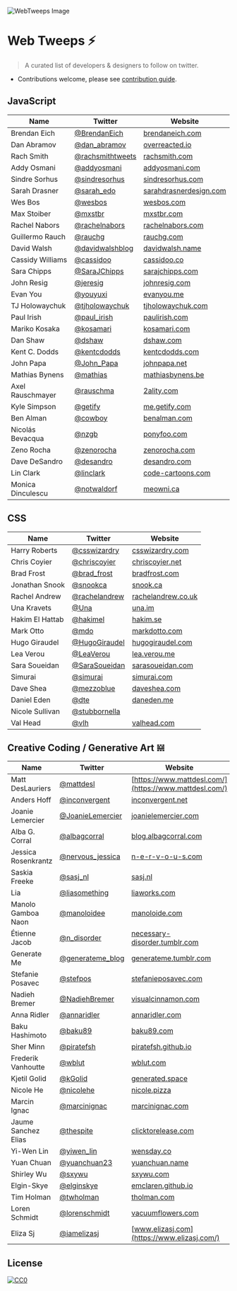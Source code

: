 ![WebTweeps Image](https://i.imgur.com/CKrMXrQ.png)

# Web Tweeps ⚡️
> A curated list of developers & designers to follow on twitter.

- Contributions welcome, please see [contribution guide](contributing.md).

## JavaScript

| Name  | Twitter | Website |
| ------------- | ------------- | ------------- |
| Brendan Eich | [@BrendanEich](https://twitter.com/BrendanEich) | [brendaneich.com](https://brendaneich.com/) |
| Dan Abramov | [@dan_abramov](https://twitter.com/dan_abramov) | [overreacted.io](https://overreacted.io/) |
| Rach Smith | [@rachsmithtweets](https://twitter.com/rachsmithtweets) | [rachsmith.com](https://rachsmith.com/) |
| Addy Osmani  | [@addyosmani](https://twitter.com/addyosmani) | [addyosmani.com](https://addyosmani.com/) |
| Sindre Sorhus | [@sindresorhus](https://twitter.com/sindresorhus) | [sindresorhus.com](https://sindresorhus.com/) |
| Sarah Drasner | [@sarah_edo](https://twitter.com/sarah_edo) | [sarahdrasnerdesign.com](https://sarahdrasnerdesign.com/) |
| Wes Bos | [@wesbos](https://twitter.com/wesbos) | [wesbos.com](https://wesbos.com/) |
| Max Stoiber | [@mxstbr](https://twitter.com/mxstbr) | [mxstbr.com](https://mxstbr.com/) |
| Rachel Nabors | [@rachelnabors](https://twitter.com/rachelnabors) | [rachelnabors.com](http://rachelnabors.com/) |
| Guillermo Rauch | [@rauchg](https://twitter.com/rauchg) | [rauchg.com](https://rauchg.com/) |
| David Walsh | [@davidwalshblog](https://twitter.com/davidwalshblog) | [davidwalsh.name](https://davidwalsh.name/) |
| Cassidy Williams | [@cassidoo](https://twitter.com/cassidoo) | [cassidoo.co](http://cassidoo.co/) |
| Sara Chipps | [@SaraJChipps](https://twitter.com/SaraJChipps) | [sarajchipps.com](http://sarajchipps.com/) |
| John Resig | [@jeresig](https://twitter.com/jeresig) | [johnresig.com](https://johnresig.com/) |
| Evan You | [@youyuxi](https://twitter.com/youyuxi) | [evanyou.me](http://evanyou.me/) |
| TJ Holowaychuk | [@tjholowaychuk](https://twitter.com/tjholowaychuk) | [tjholowaychuk.com](http://tjholowaychuk.com/) |
| Paul Irish | [@paul_irish](https://twitter.com/paul_irish) | [paulirish.com](https://www.paulirish.com/) |
| Mariko Kosaka | [@kosamari](https://twitter.com/kosamari) | [kosamari.com](https://kosamari.com/) |
| Dan Shaw | [@dshaw](https://twitter.com/dshaw) | [dshaw.com](http://dshaw.com/) |
| Kent C. Dodds | [@kentcdodds](https://twitter.com/kentcdodds) | [kentcdodds.com](https://kentcdodds.com/) |
| John Papa | [@John_Papa](https://twitter.com/John_Papa) | [johnpapa.net](https://johnpapa.net/) |
| Mathias Bynens | [@mathias](https://twitter.com/mathias) | [mathiasbynens.be](https://mathiasbynens.be/) |
| Axel Rauschmayer | [@rauschma](https://twitter.com/rauschma) | [2ality.com](http://2ality.com/) |
| Kyle Simpson | [@getify](https://twitter.com/getify) | [me.getify.com](https://me.getify.com/) |
| Ben Alman | [@cowboy](https://twitter.com/cowboy) | [benalman.com](http://benalman.com/)|
| Nicolás Bevacqua | [@nzgb](https://twitter.com/nzgb) | [ponyfoo.com](https://ponyfoo.com/) |
| Zeno Rocha | [@zenorocha](https://twitter.com/zenorocha) | [zenorocha.com](https://zenorocha.com/) |
| Dave DeSandro | [@desandro](https://twitter.com/desandro) | [desandro.com](https://desandro.com/)  |
| Lin Clark | [@linclark](https://twitter.com/linclark) | [code-cartoons.com](https://code-cartoons.com/) |
| Monica Dinculescu | [@notwaldorf](https://twitter.com/notwaldorf) | [meowni.ca](https://meowni.ca/) |


## CSS

| Name  | Twitter | Website |
| ------------- | ------------- | ------------- |
| Harry Roberts | [@csswizardry](https://twitter.com/csswizardry) | [csswizardry.com](https://csswizardry.com/) |
| Chris Coyier | [@chriscoyier](https://twitter.com/chriscoyier) | [chriscoyier.net](https://chriscoyier.net/) |
| Brad Frost | [@brad_frost](https://twitter.com/brad_frost) | [bradfrost.com](http://bradfrost.com/) |
| Jonathan Snook | [@snookca](https://twitter.com/snookca) | [snook.ca](https://snook.ca/) |
| Rachel Andrew | [@rachelandrew](https://twitter.com/rachelandrew) | [rachelandrew.co.uk](https://rachelandrew.co.uk/) |
| Una Kravets | [@Una](https://twitter.com/Una) | [una.im](https://una.im/) |
| Hakim El Hattab | [@hakimel](https://twitter.com/hakimel) | [hakim.se](https://hakim.se/) |
| Mark Otto | [@mdo](https://twitter.com/mdo) | [markdotto.com](http://markdotto.com/) |
| Hugo Giraudel | [@HugoGiraudel](https://twitter.com/HugoGiraudel) | [hugogiraudel.com](https://hugogiraudel.com/) |
| Lea Verou | [@LeaVerou](https://twitter.com/LeaVerou) | [lea.verou.me](http://lea.verou.me/) |
| Sara Soueidan | [@SaraSoueidan](https://twitter.com/SaraSoueidan) | [sarasoueidan.com](https://www.sarasoueidan.com/) |
| Simurai | [@simurai](https://twitter.com/simurai) | [simurai.com](http://simurai.com/) |
| Dave Shea | [@mezzoblue](https://twitter.com/mezzoblue) | [daveshea.com](http://daveshea.com/) |
| Daniel Eden | [@dte](https://twitter.com/_dte) | [daneden.me](https://daneden.me/) |
| Nicole Sullivan | [@stubbornella](https://twitter.com/stubbornella) | | [stubbornella.org](http://www.stubbornella.org/) |
| Val Head | [@vlh](https://twitter.com/vlh) | [valhead.com](https://valhead.com/) |


## Creative Coding / Generative Art 𝍇
| Name  | Twitter | Website |
| ------------- | ------------- | ------------- |
| Matt DesLauriers | [@mattdesl](https://twitter.com/clattner_llvm) | [https://www.mattdesl.com/](https://www.mattdesl.com/) |
| Anders Hoff | [@inconvergent](https://twitter.com/inconvergent) | [inconvergent.net](https://inconvergent.net/) | 
| Joanie Lemercier | [@JoanieLemercier](https://twitter.com/JoanieLemercier) | [joanielemercier.com](https://joanielemercier.com/) | 
| Alba G. Corral | [@albagcorral](https://twitter.com/albagcorral) | [blog.albagcorral.com](https://blog.albagcorral.com/) | 
| Jessica Rosenkrantz | [@nervous_jessica](https://twitter.com/nervous_jessica) | [n-e-r-v-o-u-s.com](https://n-e-r-v-o-u-s.com/) | 
| Saskia Freeke | [@sasj_nl](https://twitter.com/sasj_nl) | [sasj.nl](http://sasj.nl/) | 
| Lia | [@liasomething](https://twitter.com/liasomething) | [liaworks.com](http://www.liaworks.com/) | 
| Manolo Gamboa Naon | [@manoloidee](https://twitter.com/manoloidee) | [manoloide.com](http://manoloide.com/) | 
| Étienne Jacob | [@n_disorder](https://twitter.com/n_disorder) | [necessary-disorder.tumblr.com](https://necessary-disorder.tumblr.com/) | 
| Generate Me | [@generateme_blog](https://twitter.com/generateme_blog) | [generateme.tumblr.com](http://generateme.tumblr.com/) | 
| Stefanie Posavec | [@stefpos](https://twitter.com/stefpos) | [stefanieposavec.com](http://www.stefanieposavec.com/) | 
| Nadieh Bremer | [@NadiehBremer](https://twitter.com/NadiehBremer) | [visualcinnamon.com](https://www.visualcinnamon.com/) | 
| Anna Ridler | [@annaridler](https://twitter.com/annaridler) | [annaridler.com](http://annaridler.com/) | 
| Baku Hashimoto | [@baku89](https://twitter.com/_baku89) | [baku89.com](https://baku89.com/) |
| Sher Minn | [@piratefsh](https://twitter.com/piratefsh) | [piratefsh.github.io](http://piratefsh.github.io/) |
| Frederik Vanhoutte | [@wblut](https://twitter.com/wblut) | [wblut.com](https://www.wblut.com/) |
| Kjetil Golid | [@kGolid](https://twitter.com/kGolid) | [generated.space](https://generated.space/) |
| Nicole He | [@nicolehe](https://twitter.com/nicolehe) | [nicole.pizza](http://nicole.pizza/) |
| Marcin Ignac | [@marcinignac](https://twitter.com/marcinignac) | [marcinignac.com](http://marcinignac.com/) |
| Jaume Sanchez Elias | [@thespite](https://twitter.com/thespite) | [clicktorelease.com](https://www.clicktorelease.com/) |
| Yi-Wen Lin | [@yiwen_lin](https://twitter.com/yiwen_lin) | [wensday.co](http://wensday.co/) |
| Yuan Chuan | [@yuanchuan23](https://twitter.com/yuanchuan23) | [yuanchuan.name](https://yuanchuan.name/) |
| Shirley Wu | [@sxywu](https://twitter.com/sxywu) | [sxywu.com](http://sxywu.com/) |
| Elgin-Skye | [@elginskye](https://twitter.com/elginskye) | [emclaren.github.io](https://emclaren.github.io/portfolio/) |
| Tim Holman | [@twholman](https://twitter.com/twholman) | [tholman.com](http://tholman.com/) |
| Loren Schmidt | [@lorenschmidt](https://twitter.com/lorenschmidt) | [vacuumflowers.com](http://vacuumflowers.com/projects/) |
| Eliza Sj | [@iamelizasj](https://twitter.com/iamelizasj) | [www.elizasj.com](https://www.elizasj.com/) |


## License
[![CC0](http://mirrors.creativecommons.org/presskit/buttons/88x31/svg/cc-zero.svg)](https://creativecommons.org/publicdomain/zero/1.0/)
